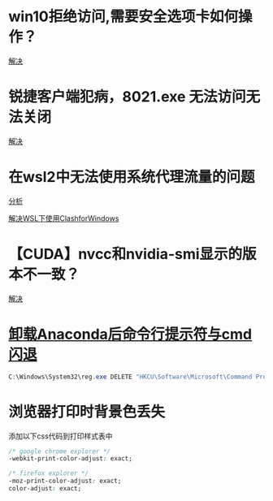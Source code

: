 # win10拒绝访问,需要安全选项卡如何操作？

[解决](https://blog.csdn.net/andymagickai/article/details/123344275)

# 锐捷客户端犯病，8021.exe 无法访问无法关闭

[解决](https://blog.csdn.net/qq_43317133/article/details/115704806)


# 在wsl2中无法使用系统代理流量的问题

[分析](https://blog.sy-zhou.com/%E6%88%91%E4%BD%BF%E7%94%A8%E4%BB%A3%E7%90%86%E6%97%B6%E9%81%87%E5%88%B0%E7%9A%84%E9%82%A3%E4%BA%9B%E5%9D%91/)

[解决WSL下使用ClashforWindows](https://zhuanlan.zhihu.com/p/451198301)

# 【CUDA】nvcc和nvidia-smi显示的版本不一致？

[解决](https://www.jianshu.com/p/eb5335708f2a)

# [卸载Anaconda后命令行提示符与cmd闪退](https://blog.csdn.net/qq_45740547/article/details/123211655)

```powershell
C:\Windows\System32\reg.exe DELETE "HKCU\Software\Microsoft\Command Processor" /v AutoRun /f
```

# 浏览器打印时背景色丢失

添加以下css代码到打印样式表中

```css
/* google chrome explorer */
-webkit-print-color-adjust: exact;

/* firefox explorer */
-moz-print-color-adjust: exact;
color-adjust: exact;
```
